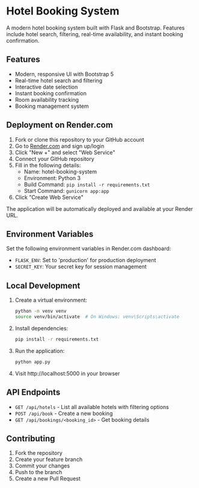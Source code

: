 # Hotel Booking System

A modern hotel booking system built with Flask and Bootstrap. Features include hotel search, filtering, real-time availability, and instant booking confirmation.

## Features

- Modern, responsive UI with Bootstrap 5
- Real-time hotel search and filtering
- Interactive date selection
- Instant booking confirmation
- Room availability tracking
- Booking management system

## Deployment on Render.com

1. Fork or clone this repository to your GitHub account
2. Go to [Render.com](https://render.com) and sign up/login
3. Click "New +" and select "Web Service"
4. Connect your GitHub repository
5. Fill in the following details:
   - Name: hotel-booking-system
   - Environment: Python 3
   - Build Command: `pip install -r requirements.txt`
   - Start Command: `gunicorn app:app`
6. Click "Create Web Service"

The application will be automatically deployed and available at your Render URL.

## Environment Variables

Set the following environment variables in Render.com dashboard:
- `FLASK_ENV`: Set to 'production' for production deployment
- `SECRET_KEY`: Your secret key for session management

## Local Development

1. Create a virtual environment:
   ```bash
   python -m venv venv
   source venv/bin/activate  # On Windows: venv\Scripts\activate
   ```

2. Install dependencies:
   ```bash
   pip install -r requirements.txt
   ```

3. Run the application:
   ```bash
   python app.py
   ```

4. Visit http://localhost:5000 in your browser

## API Endpoints

- `GET /api/hotels` - List all available hotels with filtering options
- `POST /api/book` - Create a new booking
- `GET /api/bookings/<booking_id>` - Get booking details

## Contributing

1. Fork the repository
2. Create your feature branch
3. Commit your changes
4. Push to the branch
5. Create a new Pull Request 